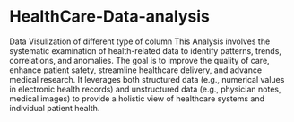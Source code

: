 # HealthCare-Data-analysis
Data Visulization of different type of column 
This Analysis involves the systematic examination of health-related data to identify patterns, trends, correlations, and anomalies. The goal is to improve the quality of care, enhance patient safety, streamline healthcare delivery, and advance medical research. It leverages both structured data (e.g., numerical values in electronic health records) and unstructured data (e.g., physician notes, medical images) to provide a holistic view of healthcare systems and individual patient health.
